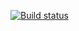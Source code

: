 [![Build status](https://ci.appveyor.com/api/projects/status/4s65n17ogy7kmpvj/branch/master?svg=true)](https://ci.appveyor.com/project/GrafTapisha/api-ci/branch/master)
